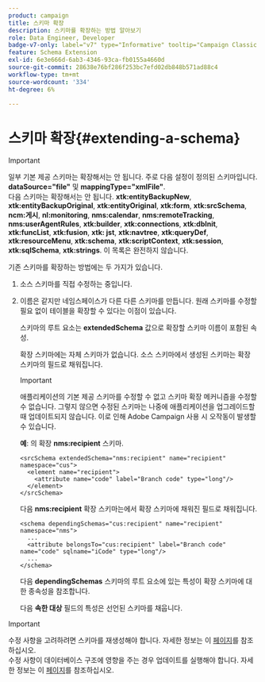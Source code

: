```yaml
---
product: campaign
title: 스키마 확장
description: 스키마를 확장하는 방법 알아보기
role: Data Engineer, Developer
badge-v7-only: label="v7" type="Informative" tooltip="Campaign Classic v7에만 적용"
feature: Schema Extension
exl-id: 6e3e666d-6ab3-4346-93ca-fb0155a4660d
source-git-commit: 28638e76bf286f253bc7efd02db848b571ad88c4
workflow-type: tm+mt
source-wordcount: '334'
ht-degree: 6%

---
```


# 스키마 확장{#extending-a-schema}

>[!IMPORTANT]
>
>일부 기본 제공 스키마는 확장해서는 안 됩니다. 주로 다음 설정이 정의된 스키마입니다.\
>**dataSource=&quot;file&quot;** 및 **mappingType=&quot;xmlFile&quot;**.\
>다음 스키마는 확장해서는 안 됩니다. **xtk:entityBackupNew**, **xtk:entityBackupOriginal**, **xtk:entityOriginal**, **xtk:form**, **xtk:srcSchema**, **ncm:게시**, **nl:monitoring**, **nms:calendar**, **nms:remoteTracking**, **nms:userAgentRules**, **xtk:builder**, **xtk:connections**, **xtk:dbInit**, **xtk:funcList**, **xtk:fusion**, **xtk: jst**, **xtk:navtree**, **xtk:queryDef**, **xtk:resourceMenu**, **xtk:schema**, **xtk:scriptContext**, **xtk:session**, **xtk:sqlSchema**, **xtk:strings**.
>이 목록은 완전하지 않습니다.

기존 스키마를 확장하는 방법에는 두 가지가 있습니다.

1. 소스 스키마를 직접 수정하는 중입니다.
1. 이름은 같지만 네임스페이스가 다른 다른 스키마를 만듭니다. 원래 스키마를 수정할 필요 없이 테이블을 확장할 수 있다는 이점이 있습니다.

   스키마의 루트 요소는 **extendedSchema** 값으로 확장할 스키마 이름이 포함된 속성.

   확장 스키마에는 자체 스키마가 없습니다. 소스 스키마에서 생성된 스키마는 확장 스키마의 필드로 채워집니다.

   >[!IMPORTANT]
   >
   >애플리케이션의 기본 제공 스키마를 수정할 수 없고 스키마 확장 메커니즘을 수정할 수 없습니다. 그렇지 않으면 수정된 스키마는 나중에 애플리케이션을 업그레이드할 때 업데이트되지 않습니다. 이로 인해 Adobe Campaign 사용 시 오작동이 발생할 수 있습니다.

   **예**: 의 확장 **nms:recipient** 스키마.

   ```
   <srcSchema extendedSchema="nms:recipient" name="recipient" namespace="cus">
     <element name="recipient">
       <attribute name="code" label="Branch code" type="long"/>
     </element>
   </srcSchema>
   ```

   다음 **nms:recipient** 확장 스키마는에서 확장 스키마에 채워진 필드로 채워집니다.

   ```
   <schema dependingSchemas="cus:recipient" name="recipient" namespace="nms">
     ...
     <attribute belongsTo="cus:recipient" label="Branch code" name="code" sqlname="iCode" type="long"/>
     ...
   </schema>
   ```

   다음 **dependingSchemas** 스키마의 루트 요소에 있는 특성이 확장 스키마에 대한 종속성을 참조합니다.

   다음 **속한 대상** 필드의 특성은 선언된 스키마를 채웁니다.

>[!IMPORTANT]
>
>수정 사항을 고려하려면 스키마를 재생성해야 합니다. 자세한 정보는 이 [페이지](../../configuration/using/regenerating-schemas.md)를 참조하십시오.\
>수정 사항이 데이터베이스 구조에 영향을 주는 경우 업데이트를 실행해야 합니다. 자세한 정보는 이 [페이지](../../configuration/using/updating-the-database-structure.md)를 참조하십시오.
